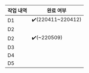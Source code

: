 | 작업 내역 | 완료 여부 |
|----------|----------|
| D1 | ✔️(220411~220412)        |
| D2    |         |
| D2    | ✔️(~220509)         |
| D3    |         |
| D4    |         |
| D5    |         |
